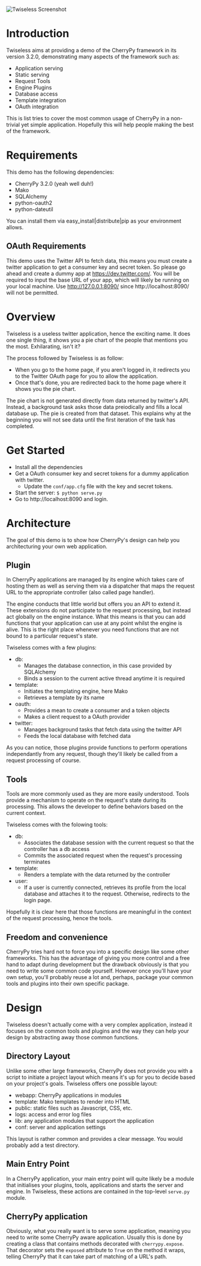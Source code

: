 <!-- -*- markdown -*- -->

![Twiseless Screenshot](http://www.defuze.org/oss/twiseless/twiseless_screenshot.png)

Introduction
============
Twiseless aims at providing a demo of the CherryPy framework in its version 3.2.0, demonstrating many aspects of the framework such as:

 * Application serving
 * Static serving
 * Request Tools
 * Engine Plugins
 * Database access
 * Template integration
 * OAuth integration
 
This is list tries to cover the most common usage of CherryPy in a non-trivial yet simple application. Hopefully this will help people making the best of the framework.


Requirements
============

This demo has the following dependencies:

 * CherryPy 3.2.0 (yeah well duh!)
 * Mako
 * SQLAlchemy
 * python-oauth2
 * python-dateutil

You can install them via easy_install|distribute|pip as your environment allows.

OAuth Requirements
------------------

This demo uses the Twitter API to fetch data, this means you must create a twitter application to get a consumer key and secret token. So please go ahead and create a dummy app at https://dev.twitter.com/. You will be required to input the base URL of your app, which will likely be running on your local machine. Use http://127.0.0.1:8090/ since http://localhost:8090/ will not be permitted.


Overview
========

Twiseless is a useless twitter application, hence the exciting name. It does one single thing, it shows you a pie chart of the people that mentions you the most. Exhilarating, isn't it?

The process followed by Twiseless is as follow:

 * When you go to the home page, if you aren't logged in, it redirects you to the Twitter OAuth page for you to allow the application.
 * Once that's done, you are redirected back to the home page where it shows you the pie chart.

The pie chart is not generated directly from data returned by twitter's API. Instead, a background task asks those data preiodically and fills a local database up. The pie is created from that dataset. This explains why at the beginning you will not see data until the first iteration of the task has completed.

Get Started
===========

 * Install all the dependencies
 * Get a OAuth consumer key and secret tokens for a dummy application with twitter.
   * Update the `conf/app.cfg` file with the key and secret tokens.
 * Start the server:
 `$ python serve.py`
 * Go to http://localhost:8090 and login.

Architecture
============

The goal of this demo is to show how CherryPy's design can help you architecturing your own web application.

Plugin
------

In CherryPy applications are managed by its engine which takes care of hosting them as well as serving them via a dispatcher that maps the request URL to the appropriate controller (also called page handler).

The engine conducts that little world but offers you an API to extend it. These extensions do not participate to the request processing, but instead act globally on the engine instance. What this means is that you can add functions that your application can use at any point whilst the engine is alive. This is the right place whenever you need functions that are not bound to a particular request's state.

Twiseless comes with a few plugins:

 * db: 
   * Manages the database connection, in this case provided by SQLAlchemy
   * Binds a session to the current active thread anytime it is required
 * template:
   * Initiates the templating engine, here Mako
   * Retrieves a template by its name
 * oauth:
   * Provides a mean to create a consumer and a token objects
   * Makes a client request to a OAuth provider
 * twitter:
   * Manages background tasks that fetch data using the twitter API
   * Feeds the local database with fetched data
   
As you can notice, those plugins provide functions to perform operations independantly from any request, though they'll likely be called from a request processing of course.
   
Tools
-----

Tools are more commonly used as they are more easily understood. Tools provide a mechanism to operate on the request's state during its processing. This allows the developer to define behaviors based on the current context.

Twiseless comes with the folowing tools:

 * db:
   * Associates the database session with the current request so that the controller has a db access
   * Commits the associated request when the request's processing terminates
 * template:
   * Renders a template with the data returned by the controller
 * user:
   * If a user is currently connected, retrieves its profile from the local database and attaches it to the request. Otherwise, redirects to the login page.
   
Hopefully it is clear here that those functions are meaningful in the context of the request processing, hence the tools.

Freedom and convenience
-----------------------

CherryPy tries hard not to force you into a specific design like some other frameworks. This has the advantage of giving you more control and a free hand to adapt during development but the drawback obviously is that you need to write some common code yourself. However once you'll have your own setup, you'll probably reuse a lot and, perhaps, package your common tools and plugins into their own specific package.

Design
======

Twiseless doesn't actually come with a very complex application, instead it focuses on the common tools and plugins and the way they can help your design by abstracting away those common functions.

Directory Layout
----------------

Unlike some other large frameworks, CherryPy does not provide you with a script to initiate a project layout which means it's up for you to decide based on your project's goals. Twiseless offers one possible layout:

 * webapp: CherryPy applications in modules
 * template: Mako templates to render into HTML
 * public: static files such as Javascript, CSS, etc.
 * logs: access and error log files
 * lib: any application modules that support the application
 * conf: server and application settings
 
This layout is rather common and provides a clear message. You would probably add a test directory.

Main Entry Point
----------------

In a CherryPy application, your main entry point will quite likely be a module that initialises your plugins, tools, applications and starts the server and engine. In Twiseless, these actions are contained in the top-level `serve.py` module. 

CherryPy application
--------------------

Obviously, what you really want is to serve some application, meaning you need to write some CherryPy aware application. Usually this is done by creating a class that contains methods decorated with `cherrypy.expose`. That decorator sets the `exposed` attribute to `True` on the method it wraps, telling CherryPy that it can take part of matching of a URL's path.





